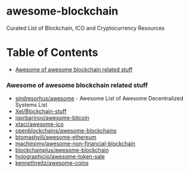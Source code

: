 # awesome-blockchain

Curated List of Blockchain, ICO and Cryptocurrency Resources

# Table of Contents

- [Awesome of awesome blockchain related stuff](#awesome-awesome)

### Awesome of awesome blockchain related stuff
* [sindresorhus/awesome](https://github.com/sindresorhus/awesome#decentralized-systems) - Awesome List of Awesome Decentralized Systems List
* [Xel/Blockchain-stuff](https://github.com/Xel/Blockchain-stuff)
* [igorbarinov/awesome-bitcoin](https://github.com/igorbarinov/awesome-bitcoin)
* [xtaci/awesome-ico](https://github.com/xtaci/awesome-ico)
* [openblockchains/awesome-blockchains](https://github.com/openblockchains/awesome-blockchains)
* [btomashvili/awesome-ethereum](https://github.com/btomashvili/awesome-ethereum)
* [machinomy/awesome-non-financial-blockchain](https://github.com/machinomy/awesome-non-financial-blockchain)
* [blockchainplus/awesome-blockchain](https://github.com/blockchainplus/awesome-blockchain)
* [holographicio/awesome-token-sale](https://github.com/holographicio/awesome-token-sale)
* [kennethreitz/awesome-coins](https://github.com/kennethreitz/awesome-coins)
